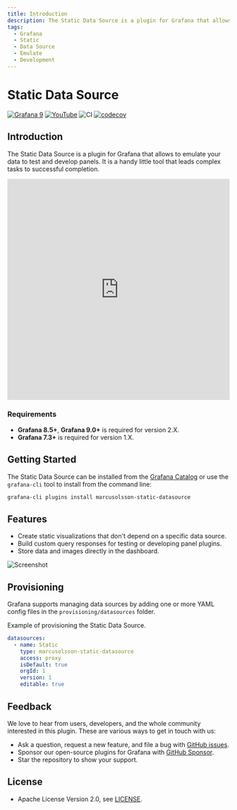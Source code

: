 ```yaml
---
title: Introduction
description: The Static Data Source is a plugin for Grafana that allows to emulate your data to test and develop panels.
tags:
  - Grafana
  - Static
  - Data Source
  - Emulate
  - Development
---
```


# Static Data Source

[![Grafana 9](https://img.shields.io/badge/Grafana-9.2.2-orange)](https://www.grafana.com)
[![YouTube](https://img.shields.io/badge/YouTube-Playlist-red)](https://youtube.com/playlist?list=PLPow72ygztmSOuCRtS85zolztwDMpCsIV)
![CI](https://github.com/volkovlabs/volkovlabs-static-datasource/workflows/CI/badge.svg)
[![codecov](https://codecov.io/gh/VolkovLabs/volkovlabs-static-datasource/branch/main/graph/badge.svg?token=0m6f0ktUar)](https://codecov.io/gh/VolkovLabs/volkovlabs-static-datasource)

## Introduction

The Static Data Source is a plugin for Grafana that allows to emulate your data to test and develop panels. It is a handy little tool that leads complex tasks to successful completion.

<iframe width="100%" height="500" src="https://www.youtube.com/embed/QOV8ECOUjWs" title="Static data source for Grafana | Mimic any data source | Tutorial and examples" frameBorder="0" allow="accelerometer; autoplay; clipboard-write; encrypted-media; gyroscope; picture-in-picture" allowFullScreen></iframe>

### Requirements

- **Grafana 8.5+**, **Grafana 9.0+** is required for version 2.X.
- **Grafana 7.3+** is required for version 1.X.

## Getting Started

The Static Data Source can be installed from the [Grafana Catalog](https://grafana.com/grafana/plugins/marcusolsson-static-datasource/) or use the `grafana-cli` tool to install from the command line:

```bash
grafana-cli plugins install marcusolsson-static-datasource
```

## Features

- Create static visualizations that don't depend on a specific data source.
- Build custom query responses for testing or developing panel plugins.
- Store data and images directly in the dashboard.

![Screenshot](https://github.com/volkovlabs/volkovlabs-static-datasource/raw/main/src/img/dark.png)

## Provisioning

Grafana supports managing data sources by adding one or more YAML config files in the `provisioning/datasources` folder.

Example of provisioning the Static Data Source.

```yaml
datasources:
  - name: Static
    type: marcusolsson-static-datasource
    access: proxy
    isDefault: true
    orgId: 1
    version: 1
    editable: true
```

## Feedback

We love to hear from users, developers, and the whole community interested in this plugin. These are various ways to get in touch with us:

- Ask a question, request a new feature, and file a bug with [GitHub issues](https://github.com/volkovlabs/volkovlabs-static-datasource/issues/new/choose).
- Sponsor our open-source plugins for Grafana with [GitHub Sponsor](https://github.com/sponsors/VolkovLabs).
- Star the repository to show your support.

## License

- Apache License Version 2.0, see [LICENSE](https://github.com/volkovlabs/volkovlabs-static-datasource/blob/main/LICENSE).
